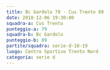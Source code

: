 ```yaml
---
title: Bc Gardolo 79 - Cus Trento 89
date: 2018-12-06 19:30:00
squadra-a: Cus Trento
punteggio-a: 79
squadra-b: Bc Gardolo
punteggio-b: 89
partite/squadra: serie-d-18-19
luogo: Centro Sportivo Trento Nord
categoria: serie d
---
```

